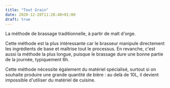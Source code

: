 ```yaml
---
title: "Tout Grain"
date: 2020-12-28T11:28:48+01:00
draft: true
---
```


La méthode de brassage traditionnelle, à partir de malt d'orge.

Cette méthode est la plus intéressante car le brasseur manipule directement les ingrédients de base et maîtrise tout le processus. En revanche, c'est aussi la méthode la plus longue, puisque le brassage dure une bonne partie de la journée, typiquement 6h.

Cette méthode nécessite également du matériel spécialisé, surtout si on souhaite produire une grande quantité de bière : au delà de 10L, il devient impossible d'utiliser du matériel de cuisine.